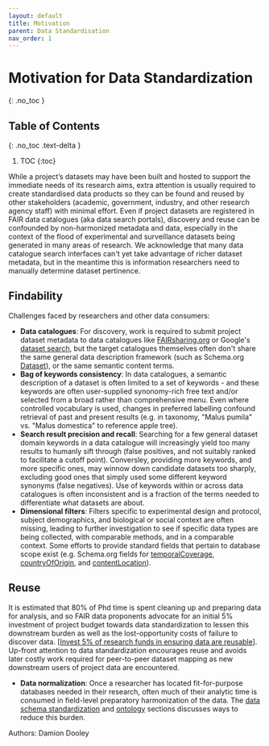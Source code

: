 ```yaml
---
layout: default
title: Motivation
parent: Data Standardisation
nav_order: 1
---
```


# Motivation for Data Standardization
{: .no_toc }

## Table of Contents
{: .no_toc .text-delta }

1. TOC
{:toc}

While a project’s datasets may have been built and hosted to support the immediate needs of its research aims, extra attention is usually required to create standardised data products so they can be found and reused by other stakeholders (academic, government, industry, and other research agency staff) with minimal effort.  Even if project datasets are registered in FAIR data catalogues (aka data search portals), discovery and reuse can be confounded by non-harmonized metadata and data, especially in the context of the flood of experimental and surveillance datasets being generated in many areas of research. We acknowledge that many data catalogue search interfaces can't yet take advantage of richer dataset metadata, but in the meantime this is information researchers need to manually determine dataset pertinence.

## Findability
Challenges faced by researchers and other data consumers:

* **Data catalogues**: For discovery, work is required to submit project dataset metadata to data catalogues like [FAIRsharing.org](https://fairsharing.org/) or Google's [dataset search](https://datasetsearch.research.google.com/), but the target catalogues themselves often don't share the same general data description framework (such as Schema.org [Dataset](https://schema.org/Dataset)), or the same semantic content terms.
* **Bag of keywords consistency**: In data catalogues, a semantic description of a dataset is often limited to a set of keywords - and these keywords are often user-supplied synonomy-rich free text and/or selected from a broad rather than comprehensive menu. Even where controlled vocabulary is used, changes in preferred labelling confound retrieval of past and present results (e.g. in taxonomy, "Malus pumila" vs. "Malus domestica" to reference apple tree).
* **Search result precision and recall**: Searching for a few general dataset domain keywords in a data catalogue will increasingly yield too many results to humanly sift through (false positives, and not suitably ranked to facilitate a cutoff point).  Conversley, providing more keywords, and more specific ones, may winnow down candidate datasets too sharply, excluding good ones that simply used some different keyword synonyms (false negatives).  Use of keywords within or across data catalogues is often inconsistent and is a fraction of the terms needed to differentiate what datasets are about.
* **Dimensional filters**: Filters specific to experimental design and protocol, subject demographics, and biological or social context are often missing, leading to further investigation to see if specific data types are being collected, with comparable methods, and in a comparable context. Some efforts to provide standard fields that pertain to database scope exist (e.g. Schema.org fields for [temporalCoverage](https://schema.org/temporalCoverage), [countryOfOrigin](https://schema.org/countryOfOrigin), and 
[contentLocation](https://schema.org/contentLocation)).

## Reuse
It is estimated that 80% of Phd time is spent cleaning up and preparing data for analysis, and so FAIR data proponents advocate for an initial 5% investment of project budget towards data standardization to lessen this downstream burden as well as the lost-opportunity costs of failure to discover data. [[Invest 5% of research funds in ensuring data are reusable](https://www.nature.com/articles/d41586-020-00505-7)].  Up-front attention to data standardization encourages reuse and avoids later costly work required for peer-to-peer dataset mapping as new downstream users of project data are encountered. 

* **Data normalization**: Once a researcher has located fit-for-purpose databases needed in their research, often much of their analytic time is consumed in field-level preparatory harmonization of the data.  The [data schema standardization](https://github.com/ClimateSmartAgCollab/Documentation-en/blob/main/docs/Data_Standardization/schemas.md) and [ontology](https://github.com/ClimateSmartAgCollab/Documentation-en/blob/main/docs/Data_Standardization/ontology.md) sections discusses ways to reduce this burden.

Authors: Damion Dooley
